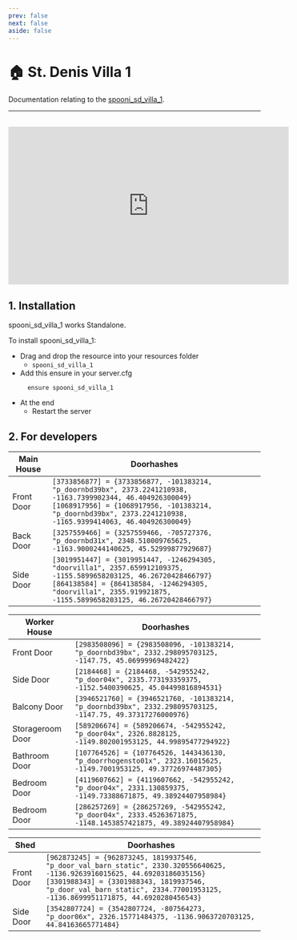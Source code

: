 ```yaml
---
prev: false
next: false
aside: false
---
```


# 🏠 St. Denis Villa 1
Documentation relating to the [spooni_sd_villa_1](https://spooni-mapping.tebex.io/package/5692534).

___
<br>
<iframe width="560" height="315" src="https://www.youtube.com/embed/RDFy8cZLsx4?si=7g-PowWdJNBA7KlM" frameborder="0" allow="accelerometer; autoplay; clipboard-write; encrypted-media; gyroscope; picture-in-picture; web-share" allowfullscreen></iframe>

## 1. Installation
spooni_sd_villa_1 works Standalone.  

To install spooni_sd_villa_1:
- Drag and drop the resource into your resources folder
  - `spooni_sd_villa_1`
- Add this ensure in your server.cfg
  ```
    ensure spooni_sd_villa_1
  ```
- At the end
  - Restart the server

## 2. For developers
| Main House                | Doorhashes
|---------------------------|----------------------------------------------------------------------------------|
| Front Door                | `[3733856877] = {3733856877, -101383214, "p_doornbd39bx", 2373.2241210938, -1163.7399902344, 46.404926300049}` <br> `[1068917956] = {1068917956, -101383214, "p_doornbd39bx", 2373.2241210938, -1165.9399414063, 46.404926300049}`
| Back Door                 | `[3257559466] = {3257559466, -705727376, "p_doornbd31x", 2348.510009765625, -1163.9000244140625, 45.52999877929687}`
| Side Door                 | `[3019951447] = {3019951447, -1246294305, "doorvilla1", 2357.659912109375, -1155.5899658203125, 46.26720428466797}` <br> `[864138584] = {864138584, -1246294305, "doorvilla1", 2355.919921875, -1155.5899658203125, 46.26720428466797}`

| Worker House              | Doorhashes
|---------------------------|----------------------------------------------------------------------------------|
| Front Door                | `[2983508096] = {2983508096, -101383214, "p_doornbd39bx", 2332.298095703125, -1147.75, 45.06999969482422}` 
| Side Door                 | `[2184468] = {2184468, -542955242, "p_door04x", 2335.773193359375, -1152.5400390625, 45.04499816894531}`
| Balcony Door              | `[3946521760] = {3946521760, -101383214, "p_doornbd39bx", 2332.298095703125, -1147.75, 49.37317276000976}`
| Storageroom Door          | `[589206674] = {589206674, -542955242, "p_door04x", 2326.8828125, -1149.802001953125, 44.99895477294922}`
| Bathroom Door             | `[107764526] = {107764526, 1443436130, "p_doorrhogensto01x", 2323.16015625, -1149.7001953125, 49.37726974487305}`
| Bedroom Door              | `[4119607662] = {4119607662, -542955242, "p_door04x", 2331.130859375, -1149.73388671875, 49.38924407958984}`
| Bedroom Door              | `[286257269] = {286257269, -542955242, "p_door04x", 2333.45263671875, -1148.1453857421875, 49.38924407958984}`

| Shed                      | Doorhashes
|---------------------------|----------------------------------------------------------------------------------|
| Front Door                | `[962873245] = {962873245, 1819937546, "p_door_val_barn_static", 2330.320556640625, -1136.9263916015625, 44.69203186035156}` <br> `[3301988343] = {3301988343, 1819937546, "p_door_val_barn_static", 2334.77001953125, -1136.8699951171875, 44.6920280456543}`
| Side Door                 | `[3542807724] = {3542807724, -807564273, "p_door06x", 2326.15771484375, -1136.9063720703125, 44.84163665771484}`